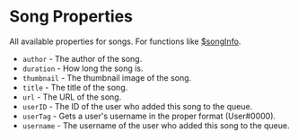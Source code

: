 # Song Properties
All available properties for songs. For functions like [$songInfo](https://djs-bdscript.gitbook.io/docs/songinfo).

- `author` - The author of the song.
- `duration` - How long the song is.
- `thumbnail` - The thumbnail image of the song.
- `title` - The title of the song.
- `url` - The URL of the song.
- `userID` - The ID of the user who added this song to the queue.
- `userTag` - Gets a user's username in the proper format (User#0000).
- `username` - The username of the user who added this song to the queue.
